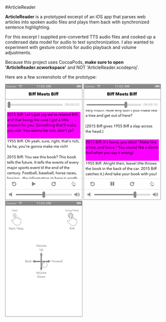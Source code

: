 #ArticleReader

**ArticleReader** is a prototyped excerpt of an iOS app that parses web articles into spoken audio files and plays them back with synchronized sentence highlighting.

For this excerpt I supplied pre-converted TTS audio files and cooked up a condensed data model for audio to text synchronization. I also wanted to experiment with gesture controls for audio playback and volume adjustments.

Because this project uses CocoaPods, **make sure to open 'ArticleReader.xcworkspace'** and NOT 'ArticleReader.xcodeproj'.

Here are a few screenshots of the prototype:

![Screenshot](README_IMG/screenshot_1.png) ![Screenshot](README_IMG/screenshot_2.png) ![Screenshot](README_IMG/screenshot_3.png)

